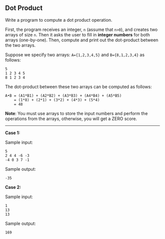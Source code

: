 ## Dot Product

Write a program to compute a dot product operation.

First, the program receives an integer, `n` (assume that `n>0`), and creates two arrays of size `n`. Then it asks the user to fill in **integer numbers** for both arrays (one-by-one). Then, compute and print out the dot-product between the two arrays.

Suppose we specify two arrays: `A={1,2,3,4,5}` and `B={8,1,2,3,4}` as follows:
```
5
1 2 3 4 5
8 1 2 3 4
```

The dot-product between these two arrays can be computed as follows:

```
A•B = (A1*B1) + (A2*B2) + (A3*B3) + (A4*B4) + (A5*B5)
    = (1*8) + (2*1) + (3*2) + (4*3) + (5*4)
    = 48
```

**Note**: You must use arrays to store the input numbers and perform the operations from the arrays, otherwise, you will get a ZERO score. 

<hr>

**Case 1:**

Sample input:
```
5
2 4 4 -6 -3
-4 0 3 7 -1
```
Sample output:
```
-35
```

**Case 2:**

Sample input:
```
1
13
13
```
Sample output:
```
169
```